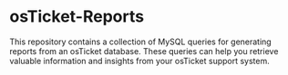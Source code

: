 # osTicket-Reports

This repository contains a collection of MySQL queries for generating reports from an osTicket database. These queries can help you retrieve valuable information and insights from your osTicket support system.
